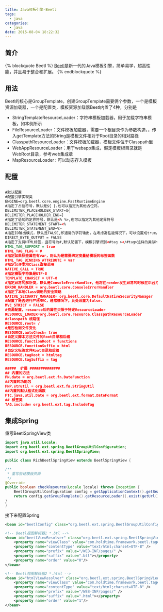 ```yaml
---
title: Java模板引擎-Beetl
tags:
  - java
categories:
  - java
date: 2015-08-04 18:22:32
---
```


## 简介 ##
{% blockquote Beetl %}
[Beetl](http://ibeetl.com/guide/beetl.html)是新一代的Java模板引擎，简单易学，超高性能，并且易于整合和扩展。
{% endblockquote %}

## 用法 ##
Beetl的核心是GroupTemplate，创建GroupTemplate需要俩个参数，一个是模板资源加载器，一个是配置类，模板资源加载器Beetl内置了4种，分别是

* StringTemplateResourceLoader：字符串模板加载器，用于加载字符串模板，如本例所示
* FileResourceLoader：文件模板加载器，需要一个根目录作为参数构造，，传入getTemplate方法的String是模板文件相对于Root目录的相对路径
* ClasspathResourceLoader：文件模板加载器，模板文件位于Classpath里
* WebAppResourceLoader：用于webapp集成，假定模板根目录就是WebRoot目录，参考web集成章
* MapResourceLoader : 可以动态存入模板

## 配置 ##
``` xml

#默认配置
#配置引擎实现类
ENGINE=org.beetl.core.engine.FastRuntimeEngine
#指定了占位符号，默认是${ }.也可以指定为其他占位符。
DELIMITER_PLACEHOLDER_START=${
DELIMITER_PLACEHOLDER_END=}
#指定了语句的定界符号，默认是<% %>,也可以指定为其他定界符号
DELIMITER_STATEMENT_START=<%
DELIMITER_STATEMENT_END=%>
#指定IO输出模式，默认是FALSE,即通常的字符输出，在考虑高性能情况下，可以设置成true。
DIRECT_BYTE_OUTPUT = FALSE
#指定了支持HTML标签，且符号为#,默认配置下，模板引擎识别<#tag ></#tag>这样的类似html标签，并能调用相应的标签函数或者模板文件。你也可以指定别的符号，如bg: 则识别<bg:
HTML_TAG_SUPPORT = true
HTML_TAG_FLAG = #
#指定如果标签属性有var，则认为是需要绑定变量给模板的标签函数
HTML_TAG_BINDING_ATTRIBUTE = var
#指定允许本地Class直接调用
NATIVE_CALL = TRUE
#指定模板字符集是UTF-8
TEMPLATE_CHARSET = UTF-8
#指定异常的解析类，默认是ConsoleErrorHandler，他将在render发生异常的时候在后台打印出错误信息（System.out)。
ERROR_HANDLER = org.beetl.core.ConsoleErrorHandler
#指定了本地Class调用的安全策略
NATIVE_SECUARTY_MANAGER= org.beetl.core.DefaultNativeSecurityManager
#配置了是否进行严格MVC，通常情况下，此处设置为false.
MVC_STRICT = FALSE
#资源配置，resource后的属性只限于特定ResourceLoader
RESOURCE_LOADER=org.beetl.core.resource.ClasspathResourceLoader
#classpath 根路径
RESOURCE.root= /
#是否检测文件变化
RESOURCE.autoCheck= true
#自定义脚本方法文件的Root目录和后缀
RESOURCE.functionRoot = functions
RESOURCE.functionSuffix = html
#自定义标签文件Root目录和后缀
RESOURCE.tagRoot = htmltag
RESOURCE.tagSuffix = tag

#####  扩展 ##############
## 内置的方法
FN.date = org.beetl.ext.fn.DateFunction
##内置的功能包
FNP.strutil = org.beetl.ext.fn.StringUtil
##内置的默认格式化函数
FTC.java.util.Date = org.beetl.ext.format.DateFormat
## 标签类
TAG.include= org.beetl.ext.tag.IncludeTag
```

## 集成Spring ##
重写BeetlSpringView类
``` java
import java.util.Locale;
import org.beetl.ext.spring.BeetlGroupUtilConfiguration;
import org.beetl.ext.spring.BeetlSpringView;

public class RichBeetlSpringView extends BeetlSpringView {

/**
 * 重写验证模板资源
 */
@Override
public boolean checkResource(Locale locale) throws Exception {
    BeetlGroupUtilConfiguration config = getApplicationContext().getBean(BeetlGroupUtilConfiguration.class);
    return config.getGroupTemplate().getResourceLoader().exist(getUrl());
}
}
```
接下来配置Spring
``` xml
<bean id="beetlConfig" class="org.beetl.ext.spring.BeetlGroupUtilConfiguration" init-method="init"/>

<!-- Beetl视图解析器1 *.btl -->
<bean id="beetlViewResolver" class="org.beetl.ext.spring.BeetlSpringViewResolver">
    <property name="viewClass" value="com.holdtime.framework.beetl.tagext.RichBeetlSpringView"/>
    <property name="contentType" value="text/html;charset=UTF-8" />
    <property name="prefix" value="/WEB-INF/pages/" />
    <property name="suffix" value=".btl"></property>
    <property name="order" value="0"/>
</bean>

<!-- Beetl视图解析器2 *.html -->
<bean id="htmlViewResolver" class="org.beetl.ext.spring.BeetlSpringViewResolver">
    <property name="viewClass" value="com.holdtime.framework.beetl.tagext.RichBeetlSpringView"/>
    <property name="contentType" value="text/html;charset=UTF-8" />
    <property name="prefix" value="/WEB-INF/pages/" />
    <property name="suffix" value=".html"></property>
    <property name="order" value="1"/>
</bean>

```